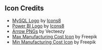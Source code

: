 ## Icon Credits

- [MySQL Logo](https://icons8.com/icon/9nLaR5KFGjN0/mysql-logo) by [Icons8](https://icons8.com)  
- [Power BI Logo](https://icons8.com/icon/qYfwpsRXEcpc/power-bi) by [Icons8](https://icons8.com)  
- [Arrow PNGs](https://www.vecteezy.com/free-png/arrow) by Vecteezy  
- [Max Manufacturing Cost Icon](https://www.freepik.com/icon/driven_17970362#fromView=search&page=4&position=33&uuid=36acbd38-3e66-41ad-a53d-ed5103e43045) by Freepik  
- [Min Manufacturing Cost Icon](https://www.freepik.com/icon/money-loss_7737714#fromView=search&page=3&position=62&uuid=7eeac3e9-446a-46ea-a798-0dad62050700) by Freepik  
